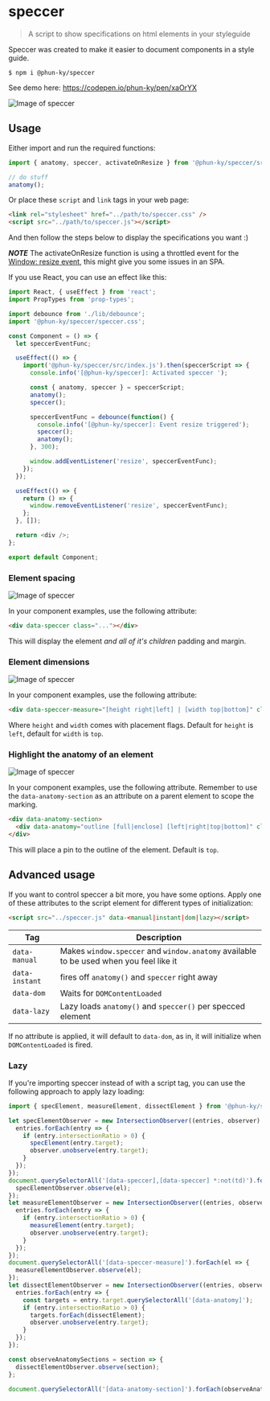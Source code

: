 # speccer

> A script to show specifications on html elements in your styleguide

Speccer was created to make it easier to document components in a style guide.

    $ npm i @phun-ky/speccer

See demo here: https://codepen.io/phun-ky/pen/xaOrYX

![Image of speccer](./speccer.png)

## Usage

Either import and run the required functions:

```javascript
import { anatomy, speccer, activateOnResize } from '@phun-ky/speccer/src/index.js';

// do stuff
anatomy();
```

Or place these `script` and `link` tags in your web page:

```html
<link rel="stylesheet" href="../path/to/speccer.css" />
<script src="../path/to/speccer.js"></script>
```

And then follow the steps below to display the specifications you want :)

**_NOTE_** The activateOnResize function is using a throttled event for the [Window: resize event](https://developer.mozilla.org/en-US/docs/Web/API/Window/resize_event), this might give you some issues in an SPA.

If you use React, you can use an effect like this:

```javascript
import React, { useEffect } from 'react';
import PropTypes from 'prop-types';

import debounce from './lib/debounce';
import '@phun-ky/speccer/speccer.css';

const Component = () => {
  let speccerEventFunc;

  useEffect(() => {
    import('@phun-ky/speccer/src/index.js').then(speccerScript => {
      console.info('[@phun-ky/speccer]: Activated speccer ');

      const { anatomy, speccer } = speccerScript;
      anatomy();
      speccer();

      speccerEventFunc = debounce(function() {
        console.info('[@phun-ky/speccer]: Event resize triggered');
        speccer();
        anatomy();
      }, 300);

      window.addEventListener('resize', speccerEventFunc);
    });
  });

  useEffect(() => {
    return () => {
      window.removeEventListener('resize', speccerEventFunc);
    };
  }, []);

  return <div />;
};

export default Component;
```

### Element spacing

![Image of speccer](./spacing.png)

In your component examples, use the following attribute:

```html
<div data-speccer class="..."></div>
```

This will display the element <em>and all of it's children</em> padding and margin.

### Element dimensions

![Image of speccer](./measure.png)

In your component examples, use the following attribute:

```html
<div data-speccer-measure="[height right|left] | [width top|bottom]" class="..."></div>
```

Where `height` and `width` comes with placement flags. Default for `height` is `left`, default for `width` is `top`.

### Highlight the anatomy of an element

![Image of speccer](./anatomy.png)

In your component examples, use the following attribute. Remember to use the `data-anatomy-section` as an attribute on a parent element to scope the marking.

```html
<div data-anatomy-section>
  <div data-anatomy="outline [full|enclose] [left|right|top|bottom]" class="..."></div>
</div>
```

This will place a pin to the outline of the element. Default is `top`.

## Advanced usage

If you want to control speccer a bit more, you have some options. Apply one of these attributes to the script element for different types of initialization:

```html
<script src="../speccer.js" data-<manual|instant|dom|lazy></script>
```

| Tag            | Description                                                                            |
| -------------- | -------------------------------------------------------------------------------------- |
| `data-manual`  | Makes `window.speccer` and `window.anatomy` available to be used when you feel like it |
| `data-instant` | fires off `anatomy()` and `speccer` right away                                         |
| `data-dom`     | Waits for `DOMContentLoaded`                                                           |
| `data-lazy`    | Lazy loads `anatomy()` and `speccer()` per specced element                             |

If no attribute is applied, it will default to `data-dom`, as in, it will initialize when `DOMContentLoaded` is fired.

### Lazy

If you're importing speccer instead of with a script tag, you can use the following approach to apply lazy loading:

```javascript
import { specElement, measureElement, dissectElement } from '@phun-ky/speccer';

let specElementObserver = new IntersectionObserver((entries, observer) => {
  entries.forEach(entry => {
    if (entry.intersectionRatio > 0) {
      specElement(entry.target);
      observer.unobserve(entry.target);
    }
  });
});
document.querySelectorAll('[data-speccer],[data-speccer] *:not(td)').forEach(el => {
  specElementObserver.observe(el);
});
let measureElementObserver = new IntersectionObserver((entries, observer) => {
  entries.forEach(entry => {
    if (entry.intersectionRatio > 0) {
      measureElement(entry.target);
      observer.unobserve(entry.target);
    }
  });
});
document.querySelectorAll('[data-speccer-measure]').forEach(el => {
  measureElementObserver.observe(el);
});
let dissectElementObserver = new IntersectionObserver((entries, observer) => {
  entries.forEach(entry => {
    const targets = entry.target.querySelectorAll('[data-anatomy]');
    if (entry.intersectionRatio > 0) {
      targets.forEach(dissectElement);
      observer.unobserve(entry.target);
    }
  });
});

const observeAnatomySections = section => {
  dissectElementObserver.observe(section);
};

document.querySelectorAll('[data-anatomy-section]').forEach(observeAnatomySections);
```
